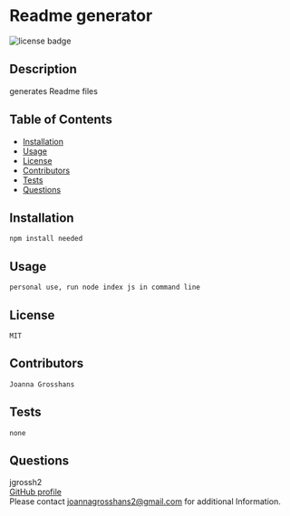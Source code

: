 
  # Readme generator
  ![license badge](<https://img.shields.io/badge/License-MIT-blue.svg>)
  
  ## Description
   generates Readme files
  
  ## Table of Contents
  * [Installation](#installation) <br />
  * [Usage](#usage) <br />
  * [License](#license) <br />
  * [Contributors](#contributions) <br />
  * [Tests](#tests) <br />
  * [Questions](#questions) <br />
  
  ## Installation
    npm install needed
  ## Usage
    personal use, run node index js in command line
  ## License
    MIT
  ## Contributors
    Joanna Grosshans
  ## Tests
    none
  ## Questions
  jgrossh2 <br />
  [GitHub profile](https://github.com/jgrossh2/readme-generate) <br />
  Please contact <joannagrosshans2@gmail.com> for additional Information.
